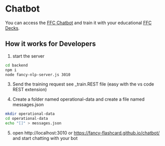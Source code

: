 # Chatbot

You can access the [FFC Chatbot](https://fancy-flashcard.github.io/chatbot/) and train it with your educational [FFC Decks](https://github.com/fancy-flashcard/wirtschaftsinformatik).

## How it works for Developers

1. start the server 
```sh
cd backend
npm i
node fancy-nlp-server.js 3010
```
3. Send the training request see _train.REST file (easy with the vs code REST extension)

4. Create a folder named operational-data and create a file named messages.json
```sh
mkdir operational-data
cd operational-data
echo "[]" > messages.json
```

5. open http://localhost:3010 or https://fancy-flashcard.github.io/chatbot/ and start chatting with your bot
